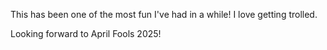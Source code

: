 This has been one of the most fun I've had in a while! I love getting trolled.

Looking forward to April Fools 2025!

